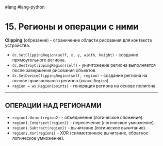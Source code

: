 #lang #lang-python 

# 15. Регионы и операции с ними

**Clipping** (обрезание) - ограничение области рисования для контекста устройства.

- `dc.SetClippingRegion(self, x, y, width, height)` - создание прямоугольного региона.
- `dc.DestroyClippingRegion(self)` - уничтожение региона выполняется после завершения рисования объектов.
- `dc.SetDeviceClippingRegion(self, region)` - создание региона на основе произвольного региона (класс `Region`).
- `region = wx.Region(points)` - генерация региона на основе полигона.

---

## ОПЕРАЦИИ НАД РЕГИОНАМИ

- `region1.Union(region2)` - объединение (логическое сложение).
- `region1.Intersect(region2)` - пересечение (логическое умножение).
- `region1.Subtract(region2)` - вычитание (логическое вычитание).
- `region2.Xor(region1)` - XOR (симметричное вычитание, обратное логическое умножение).
